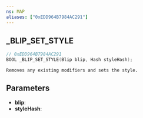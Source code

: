 ```yaml
---
ns: MAP
aliases: ["0xEDD964B7984AC291"]
---
```

## _BLIP_SET_STYLE

```c
// 0xEDD964B7984AC291
BOOL _BLIP_SET_STYLE(Blip blip, Hash styleHash);
```

```
Removes any existing modifiers and sets the style.
```

## Parameters
* **blip**:
* **styleHash**:
